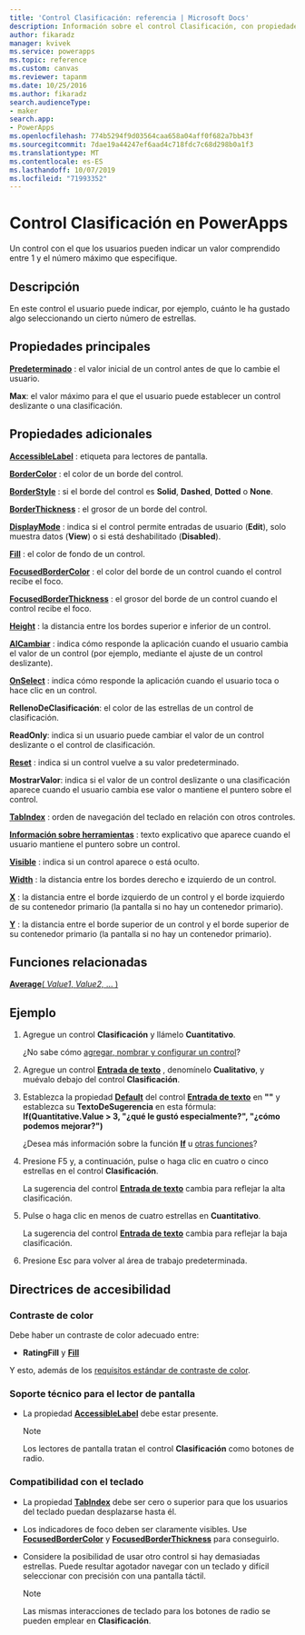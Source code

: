 ```yaml
---
title: 'Control Clasificación: referencia | Microsoft Docs'
description: Información sobre el control Clasificación, con propiedades y ejemplos
author: fikaradz
manager: kvivek
ms.service: powerapps
ms.topic: reference
ms.custom: canvas
ms.reviewer: tapanm
ms.date: 10/25/2016
ms.author: fikaradz
search.audienceType:
- maker
search.app:
- PowerApps
ms.openlocfilehash: 774b5294f9d03564caa658a04aff0f682a7bb43f
ms.sourcegitcommit: 7dae19a44247ef6aad4c718fdc7c68d298b0a1f3
ms.translationtype: MT
ms.contentlocale: es-ES
ms.lasthandoff: 10/07/2019
ms.locfileid: "71993352"
---
```

# <a name="rating-control-in-powerapps"></a>Control Clasificación en PowerApps
Un control con el que los usuarios pueden indicar un valor comprendido entre 1 y el número máximo que especifique.

## <a name="description"></a>Descripción
En este control el usuario puede indicar, por ejemplo, cuánto le ha gustado algo seleccionando un cierto número de estrellas.

## <a name="key-properties"></a>Propiedades principales
**[Predeterminado](properties-core.md)** : el valor inicial de un control antes de que lo cambie el usuario.

**Max**: el valor máximo para el que el usuario puede establecer un control deslizante o una clasificación.

## <a name="additional-properties"></a>Propiedades adicionales
**[AccessibleLabel](properties-accessibility.md)** : etiqueta para lectores de pantalla.

**[BorderColor](properties-color-border.md)** : el color de un borde del control.

**[BorderStyle](properties-color-border.md)** : si el borde del control es **Solid**, **Dashed**, **Dotted** o **None**.

**[BorderThickness](properties-color-border.md)** : el grosor de un borde del control.

**[DisplayMode](properties-core.md)** : indica si el control permite entradas de usuario (**Edit**), solo muestra datos (**View**) o si está deshabilitado (**Disabled**).

**[Fill](properties-color-border.md)** : el color de fondo de un control.

**[FocusedBorderColor](properties-color-border.md)** : el color del borde de un control cuando el control recibe el foco.

**[FocusedBorderThickness](properties-color-border.md)** : el grosor del borde de un control cuando el control recibe el foco.

**[Height](properties-size-location.md)** : la distancia entre los bordes superior e inferior de un control.

**[AlCambiar](properties-core.md)** : indica cómo responde la aplicación cuando el usuario cambia el valor de un control (por ejemplo, mediante el ajuste de un control deslizante).

**[OnSelect](properties-core.md)** : indica cómo responde la aplicación cuando el usuario toca o hace clic en un control.

**RellenoDeClasificación**: el color de las estrellas de un control de clasificación.

**ReadOnly**: indica si un usuario puede cambiar el valor de un control deslizante o el control de clasificación.

**[Reset](properties-core.md)** : indica si un control vuelve a su valor predeterminado.

**MostrarValor**: indica si el valor de un control deslizante o una clasificación aparece cuando el usuario cambia ese valor o mantiene el puntero sobre el control.

**[TabIndex](properties-accessibility.md)** : orden de navegación del teclado en relación con otros controles.

**[Información sobre herramientas](properties-core.md)** : texto explicativo que aparece cuando el usuario mantiene el puntero sobre un control.

**[Visible](properties-core.md)** : indica si un control aparece o está oculto.

**[Width](properties-size-location.md)** : la distancia entre los bordes derecho e izquierdo de un control.

**[X](properties-size-location.md)** : la distancia entre el borde izquierdo de un control y el borde izquierdo de su contenedor primario (la pantalla si no hay un contenedor primario).

**[Y](properties-size-location.md)** : la distancia entre el borde superior de un control y el borde superior de su contenedor primario (la pantalla si no hay un contenedor primario).

## <a name="related-functions"></a>Funciones relacionadas
[**Average**( *Value1*, *Value2,* ... )](../functions/function-aggregates.md)

## <a name="example"></a>Ejemplo
1. Agregue un control **Clasificación** y llámelo **Cuantitativo**.
   
    ¿No sabe cómo [agregar, nombrar y configurar un control](../add-configure-controls.md)?
2. Agregue un control **[Entrada de texto](control-text-input.md)** , denomínelo **Cualitativo**, y muévalo debajo del control **Clasificación**.
3. Establezca la propiedad **[Default](properties-core.md)** del control **[Entrada de texto](control-text-input.md)** en **""** y establezca su **TextoDeSugerencia** en esta fórmula:
   <br>**If(Quantitative.Value > 3, "¿qué le gustó especialmente?", "¿cómo podemos mejorar?")**
   
    ¿Desea más información sobre la función **[If](../functions/function-if.md)** u [otras funciones](../formula-reference.md)?
4. Presione F5 y, a continuación, pulse o haga clic en cuatro o cinco estrellas en el control **Clasificación**.
   
    La sugerencia del control **[Entrada de texto](control-text-input.md)** cambia para reflejar la alta clasificación.
5. Pulse o haga clic en menos de cuatro estrellas en **Cuantitativo**.
   
    La sugerencia del control **[Entrada de texto](control-text-input.md)** cambia para reflejar la baja clasificación.
6. Presione Esc para volver al área de trabajo predeterminada.


## <a name="accessibility-guidelines"></a>Directrices de accesibilidad
### <a name="color-contrast"></a>Contraste de color
Debe haber un contraste de color adecuado entre:
* **RatingFill** y **[Fill](properties-color-border.md)**

Y esto, además de los [requisitos estándar de contraste de color](../accessible-apps-color.md).

### <a name="screen-reader-support"></a>Soporte técnico para el lector de pantalla
* La propiedad **[AccessibleLabel](properties-accessibility.md)** debe estar presente.

    > [!NOTE]
  > Los lectores de pantalla tratan el control **Clasificación** como botones de radio.

### <a name="keyboard-support"></a>Compatibilidad con el teclado
* La propiedad **[TabIndex](properties-accessibility.md)** debe ser cero o superior para que los usuarios del teclado puedan desplazarse hasta él.
* Los indicadores de foco deben ser claramente visibles. Use **[FocusedBorderColor](properties-color-border.md)** y **[FocusedBorderThickness](properties-color-border.md)** para conseguirlo.
* Considere la posibilidad de usar otro control si hay demasiadas estrellas. Puede resultar agotador navegar con un teclado y difícil seleccionar con precisión con una pantalla táctil.

    > [!NOTE]
  > Las mismas interacciones de teclado para los botones de radio se pueden emplear en **Clasificación**.
